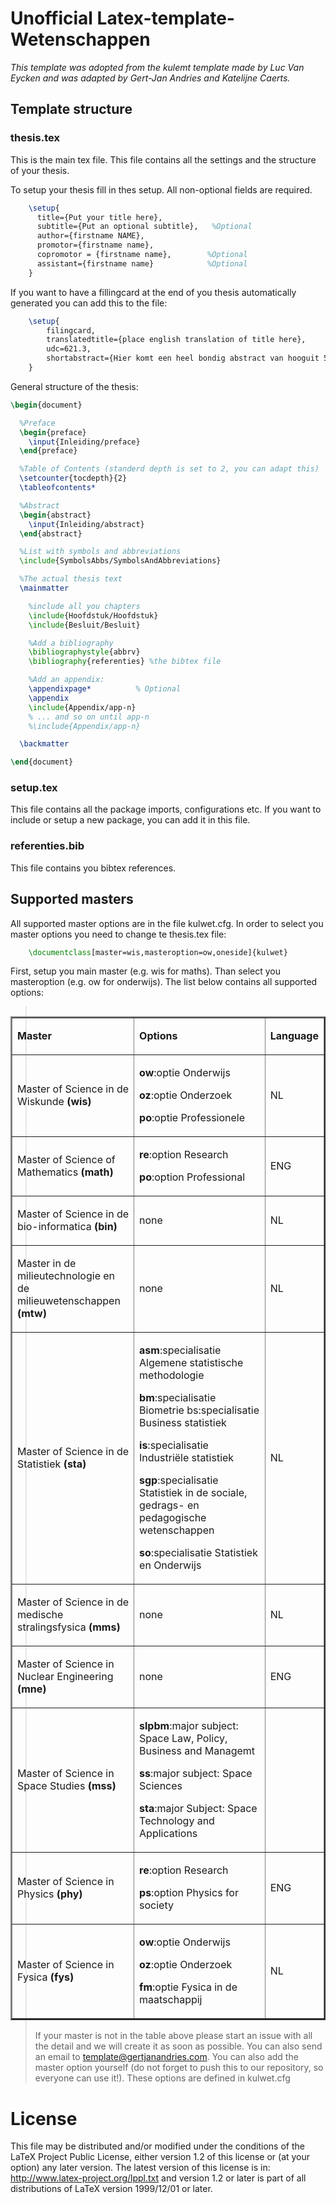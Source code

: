 # Unofficial Latex-template-Wetenschappen

_This template was adopted from the kulemt template made by Luc Van Eycken and was adapted by Gert-Jan Andries and Katelijne Caerts._

## Template structure
	
### thesis.tex

This is the main tex file. This file contains all the settings and the structure of your thesis. 

To setup your thesis fill in thes setup. All non-optional fields are required.

```latex
	\setup{
	  title={Put your title here}, 
	  subtitle={Put an optional subtitle},   %Optional
	  author={firstname NAME},
	  promotor={firstname name},     
	  copromotor = {firstname name},   		%Optional
	  assistant={firstname name}       		%Optional
	}
```

If you want to have a fillingcard at the end of you thesis automatically generated you can add this to the file:

```latex
	\setup{
		filingcard,
		translatedtitle={place english translation of title here}, 
		udc=621.3,
		shortabstract={Hier komt een heel bondig abstract van hooguit 500 woorden.}
	}
```
General structure of the thesis:

```latex
\begin{document}

  %Preface
  \begin{preface}
    \input{Inleiding/preface}
  \end{preface}

  %Table of Contents (standerd depth is set to 2, you can adapt this)
  \setcounter{tocdepth}{2}
  \tableofcontents*

  %Abstract
  \begin{abstract}
    \input{Inleiding/abstract}
  \end{abstract}

  %List with symbols and abbreviations
  \include{SymbolsAbbs/SymbolsAndAbbreviations}

  %The actual thesis text
  \mainmatter

  	%include all you chapters
    \include{Hoofdstuk/Hoofdstuk}
    \include{Besluit/Besluit}

    %Add a bibliography
    \bibliographystyle{abbrv}
    \bibliography{referenties} %the bibtex file

    %Add an appendix:
    \appendixpage*          % Optional
    \appendix
    \include{Appendix/app-n}
    % ... and so on until app-n
    %\include{Appendix/app-n}

  \backmatter

\end{document}
```

### setup.tex

This file contains all the package imports, configurations etc. If you want to include or setup a new package, you can add it in this file.

### referenties.bib

This file contains you bibtex references.

## Supported masters

All supported master options are in the file kulwet.cfg. In order to select you master options you need to change te thesis.tex file: 

```latex
	\documentclass[master=wis,masteroption=ow,oneside]{kulwet}
```
First, setup you main master (e.g. wis for maths). Than select you masteroption (e.g. ow for onderwijs). The list below contains all supported options:

<table style="width: 100%; float: left;" border="2px"><colgroup> <col width="41%" /> <col width="51%" /> <col width="7%" /> </colgroup>
<tbody>
<tr class="odd">
<td>
<p><strong>Master</strong></p>
</td>
<td>
<p><strong>Options</strong></p>
</td>
<td>
<p><strong>Language</strong></p>
</td>
</tr>
<tr class="even">
<td>
<p>Master of Science in de Wiskunde <strong>(wis)</strong></p>
</td>
<td>
<p><strong>ow</strong>:optie Onderwijs</p>
<p><strong>oz</strong>:optie Onderzoek</p>
<p><strong>po</strong>:optie Professionele</p>
</td>
<td>
<p>NL</p>
</td>
</tr>
<tr class="odd">
<td>
<p>Master of Science of Mathematics <strong>(math)</strong></p>
</td>
<td>
<p><strong>re</strong>:option Research</p>
<p><strong>po</strong>:option Professional</p>
</td>
<td>
<p>ENG</p>
</td>
</tr>
<tr class="even">
<td>
<p>Master of Science in de bio-informatica <strong>(bin)</strong></p>
</td>
<td>
<p>none</p>
</td>
<td>
<p>NL</p>
</td>
</tr>
<tr class="odd">
<td>
<p>Master in de milieutechnologie en de milieuwetenschappen <strong>(mtw)</strong></p>
</td>
<td>
<p>none</p>
</td>
<td>
<p>NL</p>
</td>
</tr>
<tr class="even">
<td>
<p>Master of Science in de Statistiek <strong>(sta)</strong></p>
</td>
<td>
<p><strong>asm</strong>:specialisatie Algemene statistische methodologie</p>
<p><strong>bm</strong>:specialisatie Biometrie bs:specialisatie Business statistiek</p>
<p><strong>is</strong>:specialisatie Industri&euml;le statistiek</p>
<p><strong>sgp</strong>:specialisatie Statistiek in de sociale, gedrags- en pedagogische wetenschappen</p>
<p><strong>so</strong>:specialisatie Statistiek en Onderwijs</p>
</td>
<td>
<p>NL</p>
</td>
</tr>
<tr class="odd">
<td>
<p>Master of Science in de medische stralingsfysica <strong>(mms)</strong></p>
</td>
<td>
<p>none</p>
</td>
<td>
<p>NL</p>
</td>
</tr>
<tr class="even">
<td>
<p>Master of Science in Nuclear Engineering <strong>(mne)</strong></p>
</td>
<td>
<p>none</p>
</td>
<td>
<p>ENG</p>
</td>
</tr>
<tr class="odd">
<td>
<p>Master of Science in Space Studies <strong>(mss)</strong></p>
</td>
<td>
<p><strong>slpbm</strong>:major subject: Space Law, Policy, Business and Managemt</p>
<p><strong>ss</strong>:major subject: Space Sciences</p>
<p><strong>sta</strong>:major Subject: Space Technology and Applications</p>
</td>
<td>&nbsp;</td>
</tr>
<tr class="even">
<td>
<p>Master of Science in Physics  <strong>(phy)</strong></p>
</td>
<td>
<p><strong>re</strong>:option Research</p>
<p><strong>ps</strong>:option Physics for society</p>
</td>
<td>
<p>ENG</p>
</td>
</tr>
<tr class="odd">
<td>
<p>Master of Science in Fysica  <strong>(fys)</strong></p>
</td>
<td>
<p><strong>ow</strong>:optie Onderwijs</p>
<p><strong>oz</strong>:optie Onderzoek</p>
<p><strong>fm</strong>:optie Fysica in de maatschappij</p>
</td>
<td>
<p>NL</p>
</td>
</tr>
</tbody>
</table>


> If your master is not in the table above please start an issue with all the detail and we will create it as soon as possible. You can also send an email to template@gertjanandries.com. You can also add the master option yourself (do not forget to push this to our repository, so everyone can use it!). These options are defined in kulwet.cfg
	
# License

This file may be distributed and/or modified under the conditions of the LaTeX Project Public License, either version 1.2 of this license or (at your option) any later version. The latest version of this license is in: http://www.latex-project.org/lppl.txt and version 1.2 or later is part of all distributions of LaTeX version 1999/12/01 or later.

